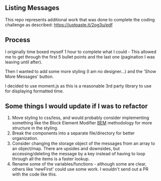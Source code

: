## Listing Messages

This repo represents additional work that was done to complete the coding
challenge as described: https://justpaste.it/2og3u/pdf

## Process

I originally time boxed myself 1 hour to complete what I could - This allowed me to get through the first 5 bullet points and the last one (pagination I was leaving until after).

Then I wanted to add some more styling (I am no designer...) and the 'Show More Messages' button.

I decided to use moment.js as this is a reasonable 3rd party library to use for displaying formatted time.


## Some things I would update if I was to refactor
1. Move styling to css/less, and would probably consider implementing something like the Block Element Modifier [BEM](http://getbem.com/introduction/) methodology for more structure in the styling.
2. Break the components into a separate file/directory for better organization.
3. Consider changing the storage object of the messages from an array to an object/map. There are upsides and downsides, but accessing/deleting the message by a key instead of having to loop through all the items is a faster lookup.
4. Rename some of the variables/functions - although some are clear, others like 'newFirst' could use some work. I wouldn't send out a PR with the code like this.
